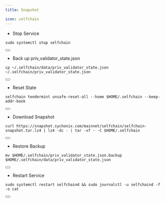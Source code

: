 ```yaml
---
title: Snapshot

icon: selfchain
---
```


- Stop Service

<div class="code-block-wrapper">
  <pre><code>sudo systemctl stop selfchain</code></pre>
  <button class="copy-btn" data-target="sudo systemctl stop selfchain"><i class="fas fa-copy"></i></button>
</div>

- Back up priv_validator_state.json

<div class="code-block-wrapper">
  <pre><code>cp ~/.selfchain/data/priv_validator_state.json  ~/.selfchain/priv_validator_state.json</code></pre>
  <button class="copy-btn" data-target="cp ~/.selfchain/data/priv_validator_state.json  ~/.selfchain/priv_validator_state.json"><i class="fas fa-copy"></i></button>
</div>

- Reset State

<div class="code-block-wrapper">
  <pre><code>selfchain tendermint unsafe-reset-all --home $HOME/.selfchain --keep-addr-book</code></pre>
  <button class="copy-btn" data-target="selfchain tendermint unsafe-reset-all --home $HOME/.selfchain --keep-addr-book"><i class="fas fa-copy"></i></button>
</div>

- Download Snapshot

<div class="code-block-wrapper">
  <pre><code>curl https://snapshot.sychonix.com/mainnet/selfchain/selfchain-snapshot.tar.lz4 | lz4 -dc - | tar -xf - -C $HOME/.selfchain</code></pre>
  <button class="copy-btn" data-target="curl https://snapshot.sychonix.com/mainnet/selfchain/selfchain-snapshot.tar.lz4 | lz4 -dc - | tar -xf - -C $HOME/.selfchain"><i class="fas fa-copy"></i></button>
</div>

- Restore Backup

<div class="code-block-wrapper">
  <pre><code>mv $HOME/.selfchain/priv_validator_state.json.backup $HOME/.selfchain/data/priv_validator_state.json</code></pre>
  <button class="copy-btn" data-target="mv $HOME/.selfchain/priv_validator_state.json.backup $HOME/.selfchain/data/priv_validator_state.json"><i class="fas fa-copy"></i></button>
</div>

- Restart Service

<div class="code-block-wrapper">
  <pre><code>sudo systemctl restart selfchaind && sudo journalctl -u selfchaind -f -o cat</code></pre>
  <button class="copy-btn" data-target="sudo systemctl restart selfchaind && sudo journalctl -u selfchaind -f -o cat"><i class="fas fa-copy"></i></button>
</div>
